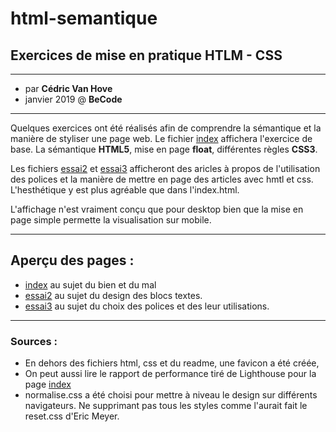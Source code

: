 # html-semantique
## Exercices de mise en pratique HTLM - CSS

------

- par __Cédric Van Hove__
- janvier 2019 @ __BeCode__

------

Quelques exercices ont été réalisés afin de comprendre la sémantique et la manière de styliser une page web.
Le fichier [index](https://cevaho.github.io/html-semantique/) affichera l'exercice de base. La sémantique __HTML5__, mise en page __float__, différentes règles __CSS3__.


Les fichiers [essai2](https://cevaho.github.io/html-semantique/essai2.html) et [essai3](https://cevaho.github.io/html-semantique/essai3.html) afficheront des aricles à propos de l'utilisation des polices et la manière de mettre en page des articles avec hmtl et css. L'hesthétique y est plus agréable que dans l'index.html.

L'affichage n'est vraiment conçu que pour desktop bien que la mise en page simple permette la visualisation sur mobile.

------

## Aperçu des pages :

- [index](https://cevaho.github.io/html-semantique/) au sujet du bien et du mal
- [essai2](https://cevaho.github.io/html-semantique/essai2.html) au sujet du design des blocs textes.
- [essai3](https://cevaho.github.io/html-semantique/essai3.html) au sujet du choix des polices et des leur utilisations.

------

### Sources :

- En dehors des fichiers html, css et du readme, une favicon a été créée,
- On peut aussi lire le rapport de performance tiré de Lighthouse pour la page [index](https://cevaho.github.io/html-semantique/)
- normalise.css a été choisi pour mettre à niveau le design sur différents navigateurs. Ne supprimant pas tous les styles comme l'aurait fait le reset.css d'Eric Meyer.
